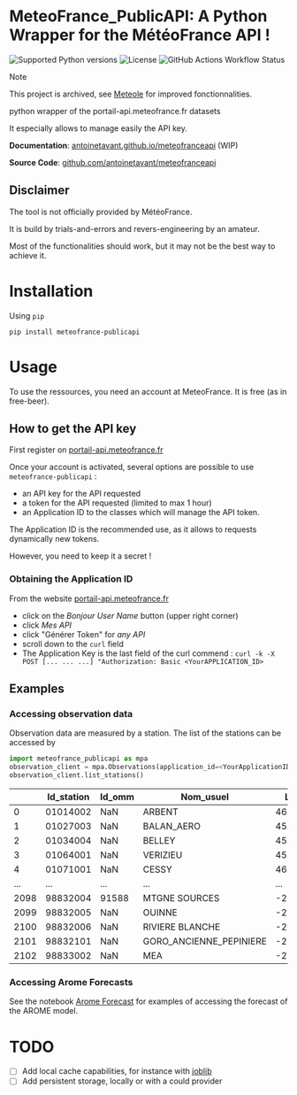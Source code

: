 # MeteoFrance_PublicAPI: A Python Wrapper for the MétéoFrance API !

![Supported Python versions](https://img.shields.io/pypi/pyversions/meteofrance-publicapi.svg?color=%2334D058) ![License](https://img.shields.io/pypi/l/meteofrance-publicapi
) ![GitHub Actions Workflow Status](https://img.shields.io/github/actions/workflow/status/antoinetavant/meteofranceapi/python-test.yml)

> [!NOTE]
> This project is archived, see [Meteole](https://github.com/MAIF/meteole) for improved fonctionnalities.

python wrapper of the portail-api.meteofrance.fr datasets

It especially allows to manage easily the API key.

**Documentation**:  [antoinetavant.github.io/meteofranceapi](https://antoinetavant.github.io/meteofranceapi/) (WIP)

**Source Code**: [github.com/antoinetavant/meteofranceapi](https://github.com/antoinetavant/meteofranceapi)

## Disclaimer

The tool is not officially provided by MétéoFrance.

It is build by trials-and-errors and revers-engineering by an amateur.

Most of the functionalities should work, but it may not be the best way to achieve it.

# Installation

Using `pip`
```
pip install meteofrance-publicapi
```

# Usage
To use the ressources, you need an account at MeteoFrance. It is free (as in free-beer).

## How to get the API key
First register on [portail-api.meteofrance.fr](https://portail-api.meteofrance.fr/)

Once your account is activated, several options are possible to use `meteofrance-publicapi` :
- an API key for the API requested
- a token for the API requested (limited to max 1 hour)
- an Application ID to the classes which will manage the API token.

The Application ID is the recommended use, as it allows to requests dynamically new tokens.

However, you need to keep it a secret !

### Obtaining the Application ID

From the website  [portail-api.meteofrance.fr](https://portail-api.meteofrance.fr/)
- click on the _Bonjour User Name_ button (upper right corner)
- click _Mes API_
- click "Générer Token" for _any API_
- scroll down to the `curl` field
- The Application Key is the last field of the curl commend :
    `curl -k -X POST [... ... ...] "Authorization: Basic <YourAPPLICATION_ID>`


## Examples

### Accessing observation data

Observation data are measured by a station. The list of the stations can be accessed by

```python
import meteofrance_publicapi as mpa
observation_client = mpa.Observations(application_id=<YourApplicationID>)
observation_client.list_stations()
```
|   | Id_station | Id_omm   | Nom_usuel | Latitude                | Longitude  | Altitude   | Date_ouverture | Pack       |
|-----| -------|----------|-----------|-------------------------|------------|------------|----------------|------------|
| 0          | 01014002 | NaN       | ARBENT                  | 46.278167  | 5.669000   | 534            | 2003-10-01 | RADOME |
| 1          | 01027003 | NaN       | BALAN_AERO              | 45.833000  | 5.106667   | 196            | 2014-05-26 | ETENDU |
| 2          | 01034004 | NaN       | BELLEY                  | 45.769333  | 5.688000   | 330            | 2001-09-13 | RADOME |
| 3          | 01064001 | NaN       | VERIZIEU                | 45.777167  | 5.487167   | 281            | 2015-01-01 | ETENDU |
| 4          | 01071001 | NaN       | CESSY                   | 46.310333  | 6.080333   | 507            | 2002-05-01 | RADOME |
| ...        | ...      | ...       | ...                     | ...        | ...        | ...            | ...        | ...    |
| 2098       | 98832004 | 91588     | MTGNE SOURCES           | -22.143833 | 166.593167 | 773            | 1989-08-01 | ETENDU |
| 2099       | 98832005 | NaN       | OUINNE                  | -21.984000 | 166.680500 | 54             | 1974-01-01 | ETENDU |
| 2100       | 98832006 | NaN       | RIVIERE BLANCHE         | -22.132667 | 166.726333 | 171            | 2000-11-01 | ETENDU |
| 2101       | 98832101 | NaN       | GORO_ANCIENNE_PEPINIERE | -22.269167 | 166.967500 | 298            | 1995-01-01 | ETENDU |
| 2102       | 98833002 | NaN       | MEA                     | -21.455500 | 165.767333 | 571            | 1988-01-01 | ETENDU |

### Accessing Arome Forecasts

See the notebook [Arome Forecast](./doc/examples/arome.ipynb) for examples of accessing the forecast of the AROME model.

# TODO

- [ ] Add local cache capabilities, for instance with [joblib](https://joblib.readthedocs.io/en/stable/memory.html)
- [ ] Add persistent storage, locally or with a could provider
